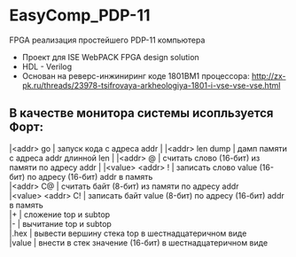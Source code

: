 ﻿# EasyComp_PDP-11
FPGA реализация простейшего PDP-11 компьютера 
* Проект для ISE WebPACK FPGA design solution
* HDL - Verilog
* Основан на реверс-инжиниринг коде 1801ВМ1 процессора: 
http://zx-pk.ru/threads/23978-tsifrovaya-arkheologiya-1801-i-vse-vse-vse.html  
## В качестве монитора системы исопльзуется Форт:  
|\<addr> go | запуск кода с адреса addr  |
|\<addr> len dump | дамп памяти с адреса addr длинной len  |
|\<addr> @ | считать слово (16-бит) из памяти по адресу addr  |
  |\<value> \<addr> ! | записать слово value (16-бит) по адресу (16-бит) addr в память  
  |\<addr> С@ | считать байт (8-бит) из памяти по адресу addr  
  |\<value> \<addr> С! | записать байт value (8-бит) по адресу (16-бит) addr в память  
  |\+ | сложение top и subtop  
  |\- | вычитание top и subtop  
  |.hex | вывести вершину стека top в шестнадцатеричном виде  
  |value | внести в стек значение (16-бит) в шестнадцатеричном виде


